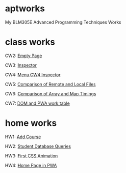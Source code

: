 # aptworks

My BLM305E Advanced Programming Techniques Works

# class works

CW2: [Empty Page](https://sahinalcin.github.io/aptworks/sahincw2)

CW3: [Inspector](https://sahinalcin.github.io/aptworks/inspector.html)

CW4: [Menu CW4 Inspector](https://sahinalcin.github.io/aptworks/work/index.html)

CW5: [Comparison of Remote and Local Files](https://sahinalcin.github.io/aptworks/CW5/Comparison.html)

CW6: [Comparison of Array and Map Timings](https://sahinalcin.github.io/aptworks/CW6/Timing.html)

CW7: [DOM and PWA work table](https://sahinalcin.github.io/aptworks/CW7/table.html)

# home works

HW1: [Add Course](https://sahinalcin.github.io/aptworks/SahinHW1)

HW2: [Student Database Queries](https://sahinalcin.github.io/aptworks/HW2/Database.html)

HW3: [First CSS Animation](https://sahinalcin.github.io/aptworks/HW3/myfirstAnimation.html)

HW4: [Home Page in PWA](https://sahinalcin.github.io/aptworks/index.html)
